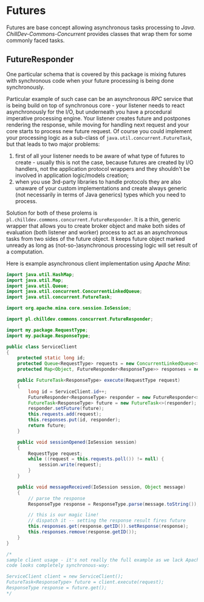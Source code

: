 <!---
# This file is part of the ChillDev-Commons.
#
# @license http://mit-license.org/ The MIT license
# @author Rafał Wrzeszcz <rafal.wrzeszcz@wrzasq.pl>
# @copyright 2014 © by Rafał Wrzeszcz - Wrzasq.pl.
# @version 0.0.1
# @since 0.0.1
# @category ChillDev-Commons
# @subcategory Concurrent
-->

# Futures

Futures are base concept allowing asynchronous tasks processing to *Java*. *ChillDev-Commons-Concurrent* provides classes that wrap them for some commonly faced tasks.

## FutureResponder

One particular schema that is covered by this package is mixing futures with synchronous code when your future processing is being done synchronously.

Particular example of such case can be an asynchronous *RPC* service that is being build on top of synchronous core - your listener needs to react asynchronously for the I/O, but underneath you have a procedural imperative processing engine. Your listener creates future and postpones rendering the response, while moving for handling next request and your core starts to process new future request. Of course you could implement your processing logic as a sub-class of `java.util.concurrent.FutureTask`, but that leads to two major problems:

1.  first of all your listener needs to be aware of what type of futures to create - usually this is not the case, because futures are created by I/O handlers, not the application protocol wrappers and they shouldn't be involved in application logic/models creation;
1.  when you use 3rd-party libraries to handle protocols they are also unaware of your custom implementations and create always generic (not necessarily in terms of Java generics) types which you need to process.

Solution for both of these prolems is `pl.chilldev.commons.concurrent.FutureResponder`. It is a thin, generic wrapper that allows you to create broker object and make both sides of evaluation (both listener and worker) process to act as an asynchronous tasks from two sides of the future object. It keeps future object marked unready as long as (not-so-)asynchronous processing logic will set result of a computation.

Here is example asynchronous client implementation using *Apache Mina*:

```java
import java.util.HashMap;
import java.util.Map;
import java.util.Queue;
import java.util.concurrent.ConcurrentLinkedQueue;
import java.util.concurrent.FutureTask;

import org.apache.mina.core.session.IoSession;

import pl.chilldev.commons.concurrent.FutureResponder;

import my.package.RequestType;
import my.package.ResponseType;

public class ServiceClient
{
    protected static long id;
    protected Queue<RequestType> requests = new ConcurrentLinkedQueue<>();
    protected Map<Object, FutureResponder<ResponseType>> responses = new HashMap<>();

    public FutureTask<ResponseType> execute(RequestType request)
    {
        long id = ServiceClient.id++;
        FutureResponder<ResponseType> responder = new FutureResponder<>();
        FutureTask<ResponseType> future = new FutureTask<>(responder);
        responder.setFuture(future);
        this.requests.add(request);
        this.responses.put(id, responder);
        return future;
    }

    public void sessionOpened(IoSession session)
    {
        RequestType request;
        while ((request = this.requests.poll()) != null) {
            session.write(request);
        }
    }

    public void messageReceived(IoSession session, Object message)
    {
        // parse the response
        ResponseType response = ResponseType.parse(message.toString());

        // this is our magic line!
        // dispatch it -- setting the response result fires future
        this.responses.get(response.getID()).setResponse(response);
        this.responses.remove(response.getID());
    }
}

/*
sample client usage - it's not really the full example as we lack Apache Mina wrapper,
code looks completely synchronous-way:

ServiceClient client = new ServiceClient();
FutureTask<ResponseType> future = client.execute(request);
ResponseType response = future.get();
*/
```
